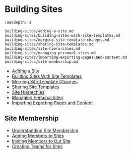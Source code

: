 # Building Sites

```{toctree}
:maxdepth: 3

building-sites/adding-a-site.md
building-sites/building-sites-with-site-templates.md
building-sites/merging-site-template-changes.md
building-sites/sharing-site-templates.md
building-sites/site-hierarchies.md
building-sites/managing-personal-sites.md
building-sites/importing-exporting-pages-and-content.md
building-sites/site-membership.md
```

* [Adding a Site](./building-sites/adding-a-site.md)
* [Building Sites With Site Templates](./building-sites/building-sites-with-site-templates.md)
* [Merging Site Template Changes](./building-sites/merging-site-template-changes.md)
* [Sharing Site Templates](./building-sites/sharing-site-templates.md)
* [Site Hierarchies](./building-sites/site-hierarchies.md)
* [Managing Personal Sites](./building-sites/managing-personal-sites.md)
* [Importing Exporting Pages and Content](./building-sites/importing-exporting-pages-and-content.md)

## Site Membership

* [Understanding Site Membership](./building-sites/site-membership/understanding-site-membership.md)
* [Adding Members to Sites](./building-sites/site-membership/adding-members-to-sites.md)
* [Inviting Members to Our Site](./building-sites/site-membership/inviting-members-to-your-site.md)
* [Creating Teams for Sites](./building-sites/site-membership/creating-teams-for-sites.md)